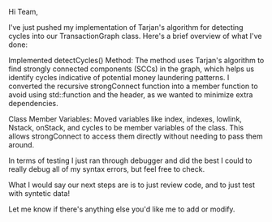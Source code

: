 Hi Team,

I've just pushed my implementation of Tarjan's algorithm for detecting cycles into our TransactionGraph class. Here's a brief overview of what I've done:

Implemented detectCycles() Method:
The method uses Tarjan's algorithm to find strongly connected components (SCCs) in the graph, which helps us identify cycles indicative of potential money laundering patterns.
I converted the recursive strongConnect function into a member function to avoid using std::function and the <functional> header, as we wanted to minimize extra dependencies.

Class Member Variables:
Moved variables like index, indexes, lowlink, Nstack, onStack, and cycles to be member variables of the class.
This allows strongConnect to access them directly without needing to pass them around.
        
In terms of testing I just ran through debugger and did the best I could to really debug all of my syntax errors, but feel free to check.

What I would say our next steps are is to just review code, and to just test with syntetic data!

Let me know if there's anything else you'd like me to add or modify.
